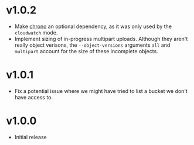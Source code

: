 # v1.0.2

  - Make [chrono] an optional dependency, as it was only used by the
    `cloudwatch` mode.
  - Implement sizing of in-progress multipart uploads. Although they aren't
    really object verisons, the `--object-versions` arguments `all` and
    `multipart` account for the size of these incomplete objects.

# v1.0.1

  - Fix a potential issue where we might have tried to list a bucket we don't
    have access to.

# v1.0.0

  - Initial release

<!-- links -->
[chrono]: https://crates.io/crates/chrono
